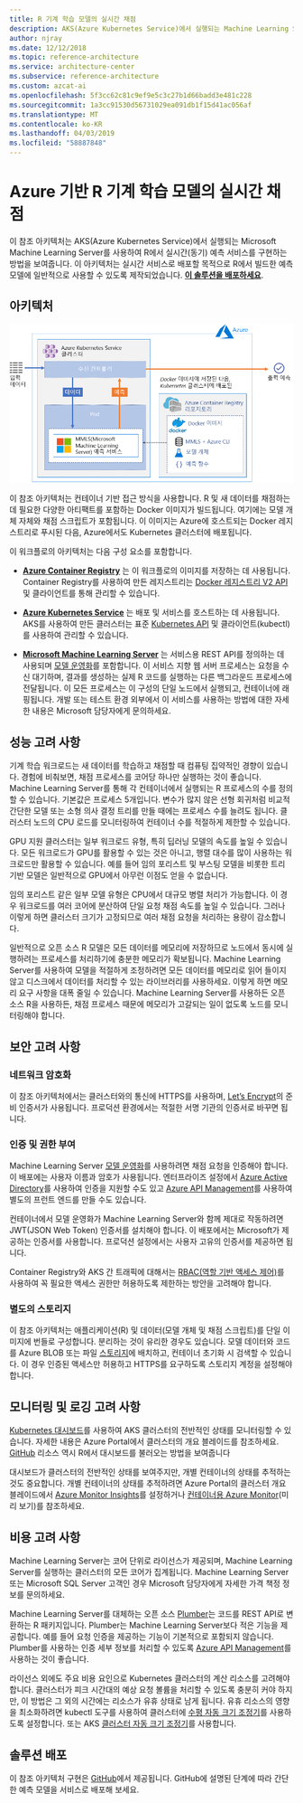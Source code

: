 ```yaml
---
title: R 기계 학습 모델의 실시간 채점
description: AKS(Azure Kubernetes Service)에서 실행되는 Machine Learning Server를 사용하여 R에서 실시간 예측 서비스를 구현합니다.
author: njray
ms.date: 12/12/2018
ms.topic: reference-architecture
ms.service: architecture-center
ms.subservice: reference-architecture
ms.custom: azcat-ai
ms.openlocfilehash: 5f3cc62c81c9ef9e5c3c27b1d66badd3e481c228
ms.sourcegitcommit: 1a3cc91530d56731029ea091db1f15d41ac056af
ms.translationtype: MT
ms.contentlocale: ko-KR
ms.lasthandoff: 04/03/2019
ms.locfileid: "58887848"
---
```

# <a name="real-time-scoring-of-r-machine-learning-models-on-azure"></a>Azure 기반 R 기계 학습 모델의 실시간 채점

이 참조 아키텍처는 AKS(Azure Kubernetes Service)에서 실행되는 Microsoft Machine Learning Server를 사용하여 R에서 실시간(동기) 예측 서비스를 구현하는 방법을 보여줍니다. 이 아키텍처는 실시간 서비스로 배포할 목적으로 R에서 빌드한 예측 모델에 일반적으로 사용할 수 있도록 제작되었습니다. **[이 솔루션을 배포하세요][github]**.

## <a name="architecture"></a>아키텍처

![Azure 기반 R 기계 학습 모델의 실시간 채점][0]

이 참조 아키텍처는 컨테이너 기반 접근 방식을 사용합니다. R 및 새 데이터를 채점하는 데 필요한 다양한 아티팩트를 포함하는 Docker 이미지가 빌드됩니다. 여기에는 모델 개체 자체와 채점 스크립트가 포함됩니다. 이 이미지는 Azure에 호스트되는 Docker 레지스트리로 푸시된 다음, Azure에서도 Kubernetes 클러스터에 배포됩니다.

이 워크플로의 아키텍처는 다음 구성 요소를 포함합니다.

- **[Azure Container Registry][acr]** 는 이 워크플로의 이미지를 저장하는 데 사용됩니다. Container Registry를 사용하여 만든 레지스트리는 [Docker 레지스트리 V2 API][docker] 및 클라이언트를 통해 관리할 수 있습니다.

- **[Azure Kubernetes Service][aks]** 는 배포 및 서비스를 호스트하는 데 사용됩니다. AKS를 사용하여 만든 클러스터는 표준 [Kubernetes API][k-api] 및 클라이언트(kubectl)를 사용하여 관리할 수 있습니다.

- **[Microsoft Machine Learning Server][mmls]** 는 서비스용 REST API를 정의하는 데 사용되며 [모델 운영화][operationalization]를 포함합니다. 이 서비스 지향 웹 서버 프로세스는 요청을 수신 대기하며, 결과를 생성하는 실제 R 코드를 실행하는 다른 백그라운드 프로세스에 전달됩니다. 이 모든 프로세스는 이 구성의 단일 노드에서 실행되고, 컨테이너에 래핑됩니다. 개발 또는 테스트 환경 외부에서 이 서비스를 사용하는 방법에 대한 자세한 내용은 Microsoft 담당자에게 문의하세요.

## <a name="performance-considerations"></a>성능 고려 사항

기계 학습 워크로드는 새 데이터를 학습하고 채점할 때 컴퓨팅 집약적인 경향이 있습니다. 경험에 비춰보면, 채점 프로세스를 코어당 하나만 실행하는 것이 좋습니다. Machine Learning Server를 통해 각 컨테이너에서 실행되는 R 프로세스의 수를 정의할 수 있습니다. 기본값은 프로세스 5개입니다. 변수가 많지 않은 선형 회귀처럼 비교적 간단한 모델 또는 소형 의사 결정 트리를 만들 때에는 프로세스 수를 늘려도 됩니다. 클러스터 노드의 CPU 로드를 모니터링하여 컨테이너 수를 적절하게 제한할 수 있습니다.

GPU 지원 클러스터는 일부 워크로드 유형, 특히 딥러닝 모델의 속도를 높일 수 있습니다. 모든 워크로드가 GPU를 활용할 수 있는 것은 아니고, 행렬 대수를 많이 사용하는 워크로드만 활용할 수 있습니다. 예를 들어 임의 포리스트 및 부스팅 모델을 비롯한 트리 기반 모델은 일반적으로 GPU에서 아무런 이점도 얻을 수 없습니다.

임의 포리스트 같은 일부 모델 유형은 CPU에서 대규모 병렬 처리가 가능합니다. 이 경우 워크로드를 여러 코어에 분산하여 단일 요청 채점 속도를 높일 수 있습니다. 그러나 이렇게 하면 클러스터 크기가 고정되므로 여러 채점 요청을 처리하는 용량이 감소합니다.

일반적으로 오픈 소스 R 모델은 모든 데이터를 메모리에 저장하므로 노드에서 동시에 실행하려는 프로세스를 처리하기에 충분한 메모리가 확보됩니다. Machine Learning Server를 사용하여 모델을 적절하게 조정하려면 모든 데이터를 메모리로 읽어 들이지 않고 디스크에서 데이터를 처리할 수 있는 라이브러리를 사용하세요. 이렇게 하면 메모리 요구 사항을 대폭 줄일 수 있습니다. Machine Learning Server를 사용하든 오픈 소스 R을 사용하든, 채점 프로세스 때문에 메모리가 고갈되는 일이 없도록 노드를 모니터링해야 합니다.

## <a name="security-considerations"></a>보안 고려 사항

### <a name="network-encryption"></a>네트워크 암호화

이 참조 아키텍처에서는 클러스터와의 통신에 HTTPS를 사용하며, [Let’s Encrypt][encrypt]의 준비 인증서가 사용됩니다. 프로덕션 환경에서는 적절한 서명 기관의 인증서로 바꾸면 됩니다.

### <a name="authentication-and-authorization"></a>인증 및 권한 부여

Machine Learning Server [모델 운영화][operationalization]를 사용하려면 채점 요청을 인증해야 합니다. 이 배포에는 사용자 이름과 암호가 사용됩니다. 엔터프라이즈 설정에서 [Azure Active Directory][AAD]를 사용하여 인증을 지원할 수도 있고 [Azure API Management][API]를 사용하여 별도의 프런트 엔드를 만들 수도 있습니다.

컨테이너에서 모델 운영화가 Machine Learning Server와 함께 제대로 작동하려면 JWT(JSON Web Token) 인증서를 설치해야 합니다. 이 배포에서는 Microsoft가 제공하는 인증서를 사용합니다. 프로덕션 설정에서는 사용자 고유의 인증서를 제공하면 됩니다.

Container Registry와 AKS 간 트래픽에 대해서는 [RBAC(역할 기반 액세스 제어)][rbac]를 사용하여 꼭 필요한 액세스 권한만 허용하도록 제한하는 방안을 고려해야 합니다.

### <a name="separate-storage"></a>별도의 스토리지

이 참조 아키텍처는 애플리케이션(R) 및 데이터(모델 개체 및 채점 스크립트)를 단일 이미지에 번들로 구성합니다. 분리하는 것이 유리한 경우도 있습니다. 모델 데이터와 코드를 Azure BLOB 또는 파일 [스토리지][storage]에 배치하고, 컨테이너 초기화 시 검색할 수 있습니다. 이 경우 인증된 액세스만 허용하고 HTTPS를 요구하도록 스토리지 계정을 설정해야 합니다.

## <a name="monitoring-and-logging-considerations"></a>모니터링 및 로깅 고려 사항

[Kubernetes 대시보드][dashboard]를 사용하여 AKS 클러스터의 전반적인 상태를 모니터링할 수 있습니다. 자세한 내용은 Azure Portal에서 클러스터의 개요 블레이드를 참조하세요. [GitHub][github] 리소스 역시 R에서 대시보드를 불러오는 방법을 보여줍니다

대시보드가 클러스터의 전반적인 상태를 보여주지만, 개별 컨테이너의 상태를 추적하는 것도 중요합니다. 개별 컨테이너의 상태를 추적하려면 Azure Portal의 클러스터 개요 블레이드에서 [Azure Monitor Insights][monitor]를 설정하거나 [컨테이너용 Azure Monitor][monitor-containers](미리 보기)를 참조하세요.

## <a name="cost-considerations"></a>비용 고려 사항

Machine Learning Server는 코어 단위로 라이선스가 제공되며, Machine Learning Server를 실행하는 클러스터의 모든 코어가 집계됩니다. Machine Learning Server 또는 Microsoft SQL Server 고객인 경우 Microsoft 담당자에게 자세한 가격 책정 정보를 문의하세요.

Machine Learning Server를 대체하는 오픈 소스 [Plumber][plumber]는 코드를 REST API로 변환하는 R 패키지입니다. Plumber는 Machine Learning Server보다 적은 기능을 제공합니다. 예를 들어 요청 인증을 제공하는 기능이 기본적으로 포함되지 않습니다. Plumber를 사용하는 인증 세부 정보를 처리할 수 있도록 [Azure API Management][API]를 사용하는 것이 좋습니다.

라이선스 외에도 주요 비용 요인으로 Kubernetes 클러스터의 계산 리소스를 고려해야 합니다. 클러스터가 피크 시간대의 예상 요청 볼륨을 처리할 수 있도록 충분히 커야 하지만, 이 방법은 그 외의 시간에는 리소스가 유휴 상태로 남게 됩니다. 유휴 리소스의 영향을 최소화하려면 kubectl 도구를 사용하여 클러스터에 [수평 자동 크기 조정기][autoscaler]를 사용하도록 설정합니다. 또는 AKS [클러스터 자동 크기 조정기][cluster-autoscaler]를 사용합니다.

## <a name="deploy-the-solution"></a>솔루션 배포

이 참조 아키텍처 구현은 [GitHub][github]에서 제공됩니다. GitHub에 설명된 단계에 따라 간단한 예측 모델을 서비스로 배포해 보세요.

<!-- links -->
[AAD]: /azure/active-directory/fundamentals/active-directory-whatis
[API]: /azure/api-management/api-management-key-concepts
[ACR]: /azure/container-registry/container-registry-intro
[AKS]: /azure/aks/intro-kubernetes
[autoscaler]: https://kubernetes.io/docs/tasks/run-application/horizontal-pod-autoscale/
[cluster-autoscaler]: /azure/aks/autoscaler
[monitor]: /azure/monitoring/monitoring-container-insights-overview
[dashboard]: /azure/aks/kubernetes-dashboard
[docker]: https://docs.docker.com/registry/spec/api/
[encrypt]: https://letsencrypt.org/
[gitHub]: https://github.com/Azure/RealtimeRDeployment
[K-API]: https://kubernetes.io/docs/reference/
[MMLS]: /machine-learning-server/what-is-machine-learning-server
[monitor-containers]: /azure/azure-monitor/insights/container-insights-overview
[operationalization]: /machine-learning-server/what-is-operationalization
[plumber]: https://www.rplumber.io
[RBAC]: /azure/role-based-access-control/overview
[storage]: /azure/storage/common/storage-introduction
[0]: ./_images/realtime-scoring-r.png
